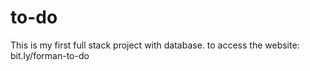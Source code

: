 # to-do
This is my first full stack project with database.
to access the website: bit.ly/forman-to-do